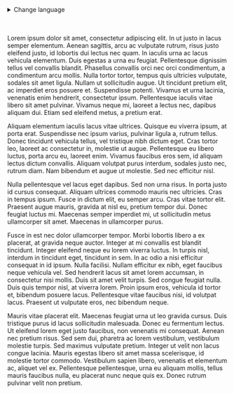 
<details>
    <summary>Change language</summary>
    <br>
<div align="left">

<table align="left">
    <tr>
    <td><a href="https://github.com/Nginearing/TagStudioTesting/blob/main/tagstudio/resources/translations/README_es.md" title="Spanish">🌐 Español</a></td>
    <td><a href="https://github.com/Nginearing/TagStudioTesting/blob/main/CONTRIBUTING.md">Add Language</a></td>
    </tr>
</table>
</div>
</details>
<br>
<br>


Lorem ipsum dolor sit amet, consectetur adipiscing elit. In ut justo in lacus semper elementum. Aenean sagittis, arcu ac vulputate rutrum, risus justo eleifend justo, id lobortis dui lectus nec quam. In iaculis urna ac lacus vehicula elementum. Duis egestas a urna eu feugiat. Pellentesque dignissim tellus vel convallis blandit. Phasellus convallis orci nec orci condimentum, a condimentum arcu mollis. Nulla tortor tortor, tempus quis ultricies vulputate, sodales sit amet ligula. Nullam ut sollicitudin augue. Ut tincidunt pretium elit, ac imperdiet eros posuere et. Suspendisse potenti. Vivamus et urna lacinia, venenatis enim hendrerit, consectetur ipsum. Pellentesque iaculis vitae libero sit amet pulvinar. Vivamus neque mi, laoreet a lectus nec, dapibus aliquam dui. Etiam sed eleifend metus, a pretium erat.

Aliquam elementum iaculis lacus vitae ultrices. Quisque eu viverra ipsum, at porta erat. Suspendisse nec ipsum varius, pulvinar ligula a, rutrum tellus. Donec tincidunt vehicula tellus, vel tristique nibh dictum eget. Cras tortor leo, laoreet ac consectetur in, molestie ut augue. Pellentesque eu libero luctus, porta arcu eu, laoreet enim. Vivamus faucibus eros sem, id aliquam lectus dictum convallis. Aliquam volutpat purus interdum, sodales justo nec, rutrum diam. Nam bibendum et augue ut molestie. Sed nec efficitur nisl.

Nulla pellentesque vel lacus eget dapibus. Sed non urna risus. In porta justo id cursus consequat. Aliquam ultrices commodo mauris nec ultricies. Cras in tempus ipsum. Fusce in dictum elit, eu semper arcu. Cras vitae tortor elit. Praesent augue mauris, gravida at nisl eu, pretium tempor dui. Donec feugiat luctus mi. Maecenas semper imperdiet mi, ut sollicitudin metus ullamcorper sit amet. Maecenas in ullamcorper purus.

Fusce in est nec dolor ullamcorper tempor. Morbi lobortis libero a ex placerat, at gravida neque auctor. Integer at mi convallis est blandit tincidunt. Integer eleifend neque eu lorem viverra luctus. In turpis nisl, interdum in tincidunt eget, tincidunt in sem. In ac odio a nisi efficitur consequat in id ipsum. Nulla facilisi. Nullam efficitur ex nibh, eget faucibus neque vehicula vel. Sed hendrerit lacus sit amet lorem accumsan, in consectetur nisi mollis. Duis sit amet velit turpis. Sed congue feugiat nulla. Duis quis tempor nisl, at viverra lorem. Proin ipsum eros, vehicula id tortor et, bibendum posuere lacus. Pellentesque vitae faucibus nisi, id volutpat lacus. Praesent ut vulputate eros, nec bibendum neque.

Mauris vitae placerat elit. Maecenas feugiat urna ut leo gravida cursus. Duis tristique purus id lacus sollicitudin malesuada. Donec eu fermentum lectus. Ut eleifend lorem eget justo faucibus, non venenatis mi consequat. Aenean nec pretium risus. Sed sem dui, pharetra ac lorem vestibulum, vestibulum molestie turpis. Sed maximus vulputate pretium. Integer ut velit non lacus congue lacinia. Mauris egestas libero sit amet massa scelerisque, id molestie tortor commodo. Vestibulum sapien libero, venenatis et elementum ac, aliquet vel ex. Pellentesque pellentesque, urna eu aliquam mollis, tellus mauris faucibus nulla, eu placerat nunc neque quis ex. Donec rutrum pulvinar velit non pretium.
